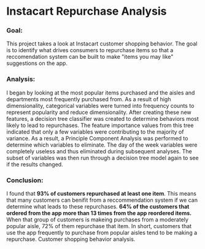 # Instacart Repurchase Analysis

### <b>Goal</b>: 
This project takes a look at Instacart customer shopping behavior. The goal is to identify what drives consumers to repurchase items so that a reccomendation system can be built to make "items you may like" suggestions on the app. 
### <b>Analysis</b>: 
I began by looking at the most popular items purchased and the aisles and departments most frequently purchased from. As a result of high dimensionality, categorical variables were turned into frequency counts to represent popularity and reduce dimensionality. After creating these new features, a decision tree classifier was created to determine behaviors most likely to lead to repurchases. The feature importance values from this tree indicated that only a few variables were contributing to the majority of variance. As a result, a Principle Component Analysis was performed to determine which variables to eliminate. The day of the week variables were completely useless and thus eliminated during subsequent analyses. The subset of variables was then run through a decision tree model again to see if the results changed.
### <b>Conclusion</b>: 
I found that <b>93% of customers repurchased at least one item</b>. This means that many customers can benifit from a reccommendation system if we can determine what leads to these repurchases. <b>64% of the customers that ordered from the app more than 13 times from the app reordered items.</b> When that group of customers is makeing purchases from a moderately popular aisle, 72% of them repurchase that item. In short, customers that use the app frequently to purchase from popular aisles tend to be making a repurchase. 
Customer shopping behavior analysis.
